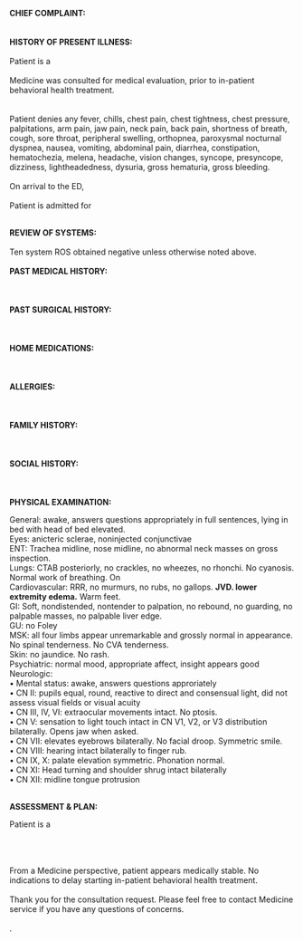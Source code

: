 **CHIEF COMPLAINT:** 
<BR>
<BR>
<BR>
**HISTORY OF PRESENT ILLNESS:**
<BR>
<BR>
Patient is a
<BR>
<BR>
Medicine was consulted for medical evaluation, prior to in-patient behavioral health treatment.
<BR>
<BR>
<BR>
Patient denies any fever, chills, chest pain, chest tightness, chest pressure, palpitations, arm pain, jaw pain, neck pain, back pain, shortness of breath, cough, sore throat, peripheral swelling, orthopnea, paroxysmal nocturnal dyspnea, nausea, vomiting, abdominal pain, diarrhea, constipation, hematochezia, melena, headache, vision changes, syncope, presyncope, dizziness, lightheadedness, dysuria, gross hematuria, gross bleeding.
<BR>
<BR>
On arrival to the ED,
<BR>
<BR>
Patient is admitted for
<BR>
<BR>

**REVIEW OF SYSTEMS:**
<BR>
<BR>
Ten system ROS obtained negative unless otherwise noted above.
<BR>
<BR>
**PAST MEDICAL HISTORY:**
<BR>
<BR>
<BR>
<BR>
**PAST SURGICAL HISTORY:**
<BR>
<BR>
<BR>
<BR>
**HOME MEDICATIONS:**
<BR>
<BR>
<BR>
<BR>
**ALLERGIES:** 
<BR>
<BR>
<BR>
<BR>
**FAMILY HISTORY:**
<BR>
<BR>
<BR>
<BR>
**SOCIAL HISTORY:**
<BR>
<BR>
<BR>
<BR>
**PHYSICAL EXAMINATION:**

General: awake, answers questions appropriately in full sentences, lying in bed with head of bed elevated.
<BR>
Eyes: anicteric sclerae, noninjected conjunctivae
<BR>
ENT: Trachea midline, nose midline, no abnormal neck masses on gross inspection.
<BR>
Lungs: CTAB posteriorly, no crackles, no wheezes, no rhonchi. No cyanosis. Normal work of breathing. On 
<BR>
Cardiovascular: RRR, no murmurs, no rubs, no gallops.  **JVD.  lower extremity edema.** Warm feet.
<BR>
GI: Soft, nondistended, nontender to palpation, no rebound, no guarding, no palpable masses, no palpable liver edge.
<BR>
GU: no Foley
<BR>
MSK: all four limbs appear unremarkable and grossly normal in appearance. No spinal tenderness. No CVA tenderness.
<BR>
Skin: no jaundice. No rash.
<BR>
Psychiatric: normal mood, appropriate affect, insight appears good
<BR>
Neurologic:
<BR>
• Mental status: awake, answers questions approriately
<BR>
• CN II: pupils equal, round, reactive to direct and consensual light, did not assess visual fields or visual acuity
<BR>
• CN III, IV, VI: extraocular movements intact. No ptosis.
<BR>
• CN V: sensation to light touch intact in CN V1, V2, or V3 distribution bilaterally. Opens jaw when asked.
<BR>
• CN VII: elevates eyebrows bilaterally. No facial droop. Symmetric smile.
<BR>
• CN VIII: hearing intact bilaterally to finger rub.
<BR>
• CN IX, X: palate elevation symmetric. Phonation normal.
<BR>
• CN XI: Head turning and shoulder shrug intact bilaterally
<BR>
• CN XII: midline tongue protrusion
<BR>
<BR>

**ASSESSMENT & PLAN:**

Patient is a

<BR>
<BR>
<BR>
From a Medicine perspective, patient appears medically stable. No indications to delay starting in-patient behavioral health treatment.
<BR>
<BR>
Thank you for the consultation request. Please feel free to contact Medicine service if you have any questions of concerns.
<BR>
<BR>
.
<BR>
